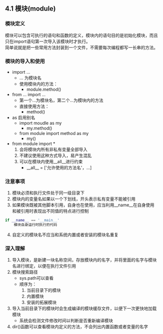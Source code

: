 ## 4.1 模块(module)
### 模块定义   
模块可以包含可执行的语句和函数的定义，模块内的语句目的是初始化模块，而且只在import语句第一次导入该模块时才执行。  
简单说就是把一些常用方法封装到一个文件，不需要每次编程都写一长串的方法。  
### 模块的导入和使用  
- import ...
	- ... 为模块名
	- 使用模块内的方法：
		- module.method()
- from ... import ...
	- 第一个...为模块名，第二个...为模块内的方法
	- 直接使用方法：
		- method()
- as 启用别名
	- import moudle as my
		- my.method()
	- from module import method as my
		- my()
- from module import \*
	1. 会将模块内所有非私有变量全部导入
	2. 不建议使用这种方式导入，易产生混乱
	3. 可以在模块内使用\_\_all__进行约束
		- \_\_all__ = ['允许使用的方法名'，...]
### 注意事项
1. 模块必须和执行文件处于同一级目录下
2. 模块内的变量名如果以一个下划线，开头表示私有变量不能被引用
3. 如果模块既被其他脚本引用，自身也在使用，应当利用__name__在自身使用和被引用时表现出不同值的特点进行控制
```python
if __name__ == '__main__'
    模块自身运行时执行的代码
```
4. 自定义的模块名不应当和系统内置或者安装的模块名重复
### 深入理解
1. 导入模块，是新建一块名称空间，存放模块内的名字，并将里面的名字与模块名进行绑定，以便在执行文件引用
2. 模块搜索路径
	- sys.path可以查看
	- 顺序为：
		1. 当前目录下的模块
		2. 内置模块
		3. 安装的拓展模块
3. 导入当前目录下的模块时会生成编译的模块缓存文件，以便下一次更快地加载模块
	- 系统会检测文件修改时间以判断是否重新编译模块
4. dir()函数可以查看模块内定义的方法，不会列出内置函数或者变量的名字